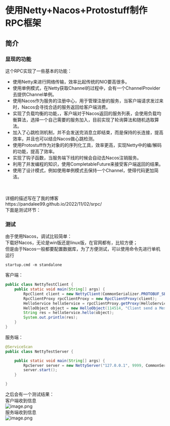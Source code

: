 


# 使用Netty+Nacos+Protostuff制作RPC框架

<a name="KeQ2k"></a>

## 简介

<a name="FQTT2"></a>

### 显现的功能

这个RPC实现了一些基本的功能：

- 使用Netty来进行网络传输，效率比起传统的NIO要高很多。
- 使用单例模式，在Netty获取Channel的过程中，会有一个ChannelProvider去提供Channel单例。
- 使用Nacos作为服务的注册中心，用于管理注册的服务，当客户端请求发过来时，Nacos会寻找合适的服务返回给客户端消费。
- 实现了负载均衡的功能，，客户端对于Nacos返回的服务列表，会使用负载均衡算法，选择一个自己需要的服务加入，目前实现了轮询算法和随机选取算法。
- 加入了心跳检测机制，并不会发送完消息立即结束，而是保持的长连接，提高效率，并且也可以结合Nacos做心跳检测。
- 使用Protostuff作为对象的的序列化工具，效率更高，实现Netty中的编/解码的功能，提高了效率。
- 实现了钩子函数，当服务端下线的时候会自动去Nacos注销服务。
- 利用了并发编程的知识，使用CompletableFuture来接受客户端返回的结果。
- 使用了设计模式，例如使用单例模式去保持一个Channel，使得代码更加简洁。

<a name="UlREa"></a>

<br/>
<br/>
详细的描述写在了我的博客
<br/>
https://pandalee99.github.io/2022/11/02/srpc/
<br/>
下面是测试环节：

### 测试

由于使用Nacos，调试比较简单：<br />下载好Nacos，无论是win版还是linux版，在官网都有，比较方便；<br />但是由于Nacos一般都要配置数据库，为了方便测试，可以使用命令先进行单机运行

```shell
startup.cmd -m standalone
```

客户端：

```java
public class NettyTestClient {
    public static void main(String[] args) {
        RpcClient client = new NettyClient(CommonSerializer.PROTOBUF_SERIALIZER);
        RpcClientProxy rpcClientProxy = new RpcClientProxy(client);
        HelloService helloService = rpcClientProxy.getProxy(HelloService.class);
        HelloObject object = new HelloObject(114514, "Client send a Message");
        String res = helloService.hello(object);
        System.out.println(res);
    }
}
```

服务端：

```java
@ServiceScan
public class NettyTestServer {

    public static void main(String[] args) {
        RpcServer server = new NettyServer("127.0.0.1", 9999, CommonSerializer.PROTOBUF_SERIALIZER);
        server.start();
    }

}

```

之后会有一个测试结果：<br />客户端收到信息<br />![image.png](https://cdn.nlark.com/yuque/0/2023/png/34531809/1678513541152-f58818bf-b30d-438c-bebd-3374cb6f6b3f.png#averageHue=%23f5ecea&clientId=ucfcf756b-0ecd-4&from=paste&height=400&id=uc9973f1d&name=image.png&originHeight=600&originWidth=2205&originalType=binary&ratio=1&rotation=0&showTitle=false&size=111506&status=done&style=none&taskId=ubbd01eee-67bf-4697-b872-6eef4c3b304&title=&width=1470)<br />服务端收到信息<br />![image.png](https://cdn.nlark.com/yuque/0/2023/png/34531809/1678513584290-393ae7f9-f650-4a6d-b6a2-ad58cd7c2360.png#averageHue=%23f5ebe9&clientId=ucfcf756b-0ecd-4&from=paste&height=301&id=u72da898a&name=image.png&originHeight=452&originWidth=2307&originalType=binary&ratio=1&rotation=0&showTitle=false&size=88585&status=done&style=none&taskId=u57f54541-d548-4720-aca7-051e4b65050&title=&width=1538)

<a name="VFwOu"></a>

